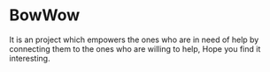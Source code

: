 # BowWow
It is an project which empowers the ones who are in need of help by connecting them to the ones who are willing to help, Hope you find it interesting. 
